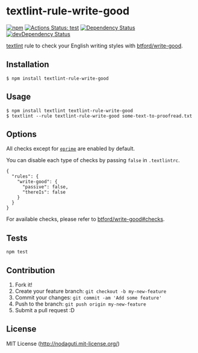 # textlint-rule-write-good

[![npm](https://img.shields.io/npm/v/textlint-rule-write-good.svg)](https://www.npmjs.com/package/textlint-rule-write-good)
[![Actions Status: test](https://github.com/textlint-rule/textlint-rule-write-good/workflows/test/badge.svg)](https://github.com/textlint-rule/textlint-rule-write-good/actions?query=workflow%3A"test")
[![Dependency Status](https://david-dm.org/textlint-rule/textlint-rule-write-good.svg)](https://david-dm.org/textlint-rule/textlint-rule-write-good)
[![devDependency Status](https://david-dm.org/textlint-rule/textlint-rule-write-good/dev-status.svg)](https://david-dm.org/textlint-rule/textlint-rule-write-good#info=devDependencies)

[textlint](https://github.com/textlint/textlint) rule
to check your English writing styles with [btford/write-good](https://github.com/btford/write-good).

## Installation

```
$ npm install textlint-rule-write-good
```

## Usage

```
$ npm install textlint textlint-rule-write-good
$ textlint --rule textlint-rule-write-good some-text-to-proofread.txt
```

## Options

All checks except for [`eprime`](https://github.com/btford/write-good#eprime) are enabled by default.

You can disable each type of checks by passing `false` in `.textlintrc`.

```
{
  "rules": {
    "write-good": {
      "passive": false,
      "thereIs": false
    }
  }
}
```

For available checks, please refer to [btford/write-good#checks](https://github.com/btford/write-good#checks).

## Tests

```
npm test
```

## Contribution

1. Fork it!
2. Create your feature branch: `git checkout -b my-new-feature`
3. Commit your changes: `git commit -am 'Add some feature'`
4. Push to the branch: `git push origin my-new-feature`
5. Submit a pull request :D

## License

MIT License (http://nodaguti.mit-license.org/)
